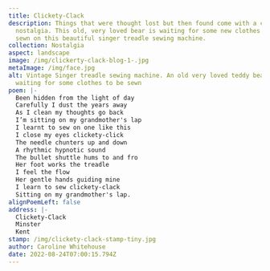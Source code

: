 ```yaml
---
title: Clickety-Clack
description: Things that were thought lost but then found come with a certain
  nostalgia. This old, very loved bear is waiting for some new clothes to be
  sewn on this beautiful singer treadle sewing machine.
collection: Nostalgia
aspect: landscape
image: /img/clickerty-clack-blog-1-.jpg
metaImage: /img/face.jpg
alt: Vintage Singer treadle sewing machine. An old very loved teddy bear sits
  waiting for some clothes to be sewn
poem: |-
  Been hidden from the light of day
  Carefully I dust the years away
  As I clean my thoughts go back
  I’m sitting on my grandmother's lap
  I learnt to sew on one like this
  I close my eyes clickety-click
  The needle chunters up and down 
  A rhythmic hypnotic sound
  The bullet shuttle hums to and fro
  Her foot works the treadle 
  I feel the flow
  Her gentle hands guiding mine 
  I learn to sew clickety-clack
  Sitting on my grandmother's lap.
alignPoemLeft: false
address: |-
  Clickety-Clack
  Minster
  Kent
stamp: /img/clickety-clack-stamp-tiny.jpg
author: Caroline Whitehouse
date: 2022-08-24T07:00:15.794Z
---
```

